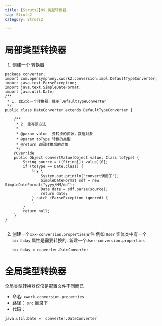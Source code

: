 ```yaml
---
title: [Struts2]09_类型转换器
tag: Struts2
category: Struts2

---
```



# 局部类型转换器
1. 创建一个 转换器

```
package converter;
import com.opensymphony.xwork2.conversion.impl.DefaultTypeConverter;
import java.text.ParseException;
import java.text.SimpleDateFormat;
import java.util.Date;
/**
 * 1. 自定义一个转换器，继承`DefaultTypeConverter`
 */
public class DateConverter extends DefaultTypeConverter {

    /**
     * 2. 重写该方法
     *
     * @param value  要转换的资源，数组对象
     * @param toType 转换的类型
     * @return 返回转换后的对象
     */
    @Override
    public Object convertValue(Object value, Class toType) {
        String source = ((String[]) value)[0];
        if (toType == Date.class) {
            try {
                System.out.println("convert调用了");
                SimpleDateFormat sdf = new SimpleDateFormat("yyyy/MM/dd");
                Date date = sdf.parse(source);
                return date;
            } catch (ParseException ignored) {
            }
        }
        return null;
    }
}


```

2. 创建一个`xxx-conversion.properties`文件
    例如 `User` 实体类中有一个 `birthday` 属性是需要转换的.
    新建一个`User-conversion.properties`

    ```
    birthday = converter.DateConverter
    ```

# 全局类型转换器
全局类型转换器仅仅是配置文件不同而已

- 命名:  `xwork-conversion.properties`
- 路径：  `src` 目录下
- 代码： 

```
java.util.Date =  converter.DateConverter
``` 